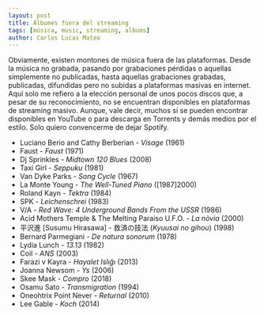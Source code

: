 ```yaml
---
layout: post
title: Álbumes fuera del streaming
tags: [música, music, streaming, albums]
author: Carlos Lucas Mateo
---
```


Obviamente, existen montones de música fuera de las plataformas. Desde la música no grabada, pasando por grabaciones pérdidas o aquellas simplemente no publicadas, hasta aquellas grabaciones grabadas, publicadas, difundidas pero no subidas a plataformas masivas en internet. Aquí solo me refiero a la elección personal de unos pocos discos que, a pesar de su reconocimiento, no se encuentran disponibles en plataformas de streaming masivo. Aunque, vale decir, muchos sí se pueden encontrar disponibles en YouTube o para descarga en Torrents y demás medios por el estilo. Solo quiero convencerme de dejar Spotify.

- Luciano Berio and Cathy Berberian - _Visage_ (1961)
- Faust - _Faust_ (1971)
- Dj Sprinkles - _Midtown 120 Blues_ (2008)
- Taxi Girl - _Seppuku_ (1981)
- Van Dyke Parks - _Song Cycle_ (1967)
- La Monte Young - _The Well-Tuned Piano_ ([1987]2000)
- Roland Kayn - _Tektra_ (1984)
- SPK - _Leichenschrei_ (1983)
- V/A - _Red Wave: 4 Underground Bands From the USSR_ (1986)
- Acid Mothers Temple & The Melting Paraiso U.F.O. - _La nòvia_ (2000)
- 平沢進 [Susumu Hirasawa] - 救済の技法 (_Kyuusai no gihou_) (1998)
- Bernard Parmegiani - _De natura sonorum_ (1978)
- Lydia Lunch - _13.13_ (1982)
- Coil - _ANS_ (2003)
- Farazi v Kayra - _Hayalet Islığı_ (2013)
- Joanna Newsom - _Ys_ (2006)
- Skee Mask - _Compro_ (2018)
- Osamu Sato - _Transmigration_ (1994)
- Oneohtrix Point Never - _Returnal_ (2010)
- Lee Gable - _Koch_ (2014)
